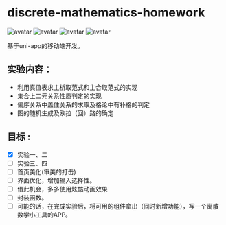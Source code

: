 # discrete-mathematics-homework
![avatar](https://img.shields.io/badge/builder-xichi-blue)
![avatar](https://img.shields.io/badge/dependencies-up%20to%20date-red)
![avatar](https://img.shields.io/badge/version-0.1.3-brightgreen)
![avatar](https://img.shields.io/badge/cool-%E7%BB%99%E6%88%91%E4%B9%9F%E6%95%B4%E4%B8%80%E4%B8%AA-pink)

基于uni-app的移动端开发。

## 实验内容：

+ 利用真值表求主析取范式和主合取范式的实现
+ 集合上二元关系性质判定的实现
+ 偏序关系中盖住关系的求取及格论中有补格的判定
+ 图的随机生成及欧拉（回）路的确定

## 目标 :

- [x] 实验一、二
- [ ] 实验三、四
- [ ] 首页美化(审美的打击)
- [ ] 界面优化，增加输入选择性。
- [ ] 借此机会，多多使用炫酷动画效果
- [ ] 封装函数。
- [ ] 可能的话，在完成实验后，将可用的组件拿出（同时新增功能），写一个离散数学小工具的APP。
